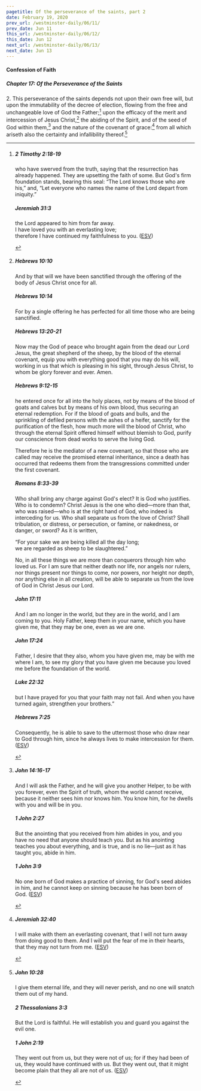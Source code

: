 ```yaml
---
pagetitle: Of the perseverance of the saints, part 2
date: February 19, 2020
prev_url: /westminster-daily/06/11/
prev_date: Jun 11
this_url: /westminster-daily/06/12/
this_date: Jun 12
next_url: /westminster-daily/06/13/
next_date: Jun 13
---
```


#### Confession of Faith

##### Chapter 17: Of the Perseverance of the Saints

2\. This perseverance of the saints depends not upon their own free will, but upon the immutability of the decree of election, flowing from the free and unchangeable love of God the Father;[^fnref:wcf1] upon the efficacy of the merit and intercession of Jesus Christ,[^fnref:wcf2] the abiding of the Spirit, and of the seed of God within them,[^fnref:wcf3] and the nature of the covenant of grace:[^fnref:wcf4] from all which ariseth also the certainty and infallibility thereof.[^fnref:wcf5]

[^fnref:wcf1]: <div class="esv"><h5>2 Timothy 2:18-19</h5> <div class="esv-text"><p id="p55002018.01-1">who have swerved from the truth, saying that the resurrection has already happened. They are upsetting the faith of some. But God's firm foundation stands, bearing this seal: &#8220;The Lord knows those who are his,&#8221; and, &#8220;Let everyone who names the name of the Lord depart from iniquity.&#8221;</p> </div><h5>Jeremiah 31:3</h5> <div class="esv-text"><div class="block-indent"> <p class="line-group" id="p24031003.01-2"><span class="indent"></span>the <span class="small-caps">Lord</span> appeared to him from far away.<br /> I have loved you with an everlasting love;<br /> <span class="indent"></span>therefore I have continued my faithfulness to you.  (<a href="http://www.esv.org" class="copyright">ESV</a>)</p> </div> </div> </div>

[^fnref:wcf2]: <div class="esv"><h5>Hebrews 10:10</h5> <div class="esv-text"><p id="p58010010.01-1">And by that will we have been sanctified through the offering of the body of Jesus Christ once for all.</p> </div><h5>Hebrews 10:14</h5> <div class="esv-text"><p id="p58010014.01-2">For by a single offering he has perfected for all time those who are being sanctified.</p> </div><h5>Hebrews 13:20-21</h5> <div class="esv-text"> <p id="p58013020.02-3">Now may the God of peace who brought again from the dead our Lord Jesus, the great shepherd of the sheep, by the blood of the eternal covenant, equip you with everything good that you may do his will, working in us that which is pleasing in his sight, through Jesus Christ, to whom be glory forever and ever. Amen.</p> </div><h5>Hebrews 9:12-15</h5> <div class="esv-text"><p id="p58009012.01-4">he entered once for all into the holy places, not by means of the blood of goats and calves but by means of his own blood, thus securing an eternal redemption. For if the blood of goats and bulls, and the sprinkling of defiled persons with the ashes of a heifer, sanctify for the purification of the flesh, how much more will the blood of Christ, who through the eternal Spirit offered himself without blemish to God, purify our conscience from dead works to serve the living God.</p>  <p id="p58009015.01-4">Therefore he is the mediator of a new covenant, so that those who are called may receive the promised eternal inheritance, since a death has occurred that redeems them from the transgressions committed under the first covenant.</p> </div><h5>Romans 8:33-39</h5> <div class="esv-text"><p id="p45008033.01-5">Who shall bring any charge against God's elect? It is God who justifies. Who is to condemn? Christ Jesus is the one who died&#8212;more than that, who was raised&#8212;who is at the right hand of God, who indeed is interceding for us. Who shall separate us from the love of Christ? Shall tribulation, or distress, or persecution, or famine, or nakedness, or danger, or sword? As it is written,</p> <div class="block-indent"> <p class="line-group" id="p45008036.05-5">&#8220;For your sake we are being killed all the day long;<br /> <span class="indent"></span>we are regarded as sheep to be slaughtered.&#8221;</p> </div>  <p class="same-paragraph" id="p45008037.01-5">No, in all these things we are more than conquerors through him who loved us. For I am sure that neither death nor life, nor angels nor rulers, nor things present nor things to come, nor powers, nor height nor depth, nor anything else in all creation, will be able to separate us from the love of God in Christ Jesus our Lord.</p> </div><h5>John 17:11</h5> <div class="esv-text"><p id="p43017011.01-6"><span class="woc">And I am no longer in the world, but they are in the world, and I am coming to you. Holy Father, keep them in your name, which you have given me, that they may be one, even as we are one.</span></p> </div><h5>John 17:24</h5> <div class="esv-text"><p id="p43017024.01-7"><span class="woc">Father, I desire that they also, whom you have given me, may be with me where I am, to see my glory that you have given me because you loved me before the foundation of the world.</span></p> </div><h5>Luke 22:32</h5> <div class="esv-text"><p id="p42022032.01-8"><span class="woc">but I have prayed for you that your faith may not fail. And when you have turned again, strengthen your brothers.&#8221;</span></p> </div><h5>Hebrews 7:25</h5> <div class="esv-text"><p id="p58007025.01-9">Consequently, he is able to save to the uttermost those who draw near to God through him, since he always lives to make intercession for them.  (<a href="http://www.esv.org" class="copyright">ESV</a>)</p> </div> </div>

[^fnref:wcf3]: <div class="esv"><h5>John 14:16-17</h5> <div class="esv-text"><p id="p43014016.01-1"><span class="woc">And I will ask the Father, and he will give you another Helper, to be with you forever,</span> <span class="woc">even the Spirit of truth, whom the world cannot receive, because it neither sees him nor knows him. You know him, for he dwells with you and will be in you.</span></p> </div><h5>1 John 2:27</h5> <div class="esv-text"><p id="p62002027.01-2">But the anointing that you received from him abides in you, and you have no need that anyone should teach you. But as his anointing teaches you about everything, and is true, and is no lie&#8212;just as it has taught you, abide in him.</p> </div><h5>1 John 3:9</h5> <div class="esv-text"><p id="p62003009.01-3">No one born of God makes a practice of sinning, for God's seed abides in him, and he cannot keep on sinning because he has been born of God.  (<a href="http://www.esv.org" class="copyright">ESV</a>)</p> </div> </div>

[^fnref:wcf4]: <div class="esv"><h5>Jeremiah 32:40</h5> <div class="esv-text"><p id="p24032040.01-1">I will make with them an everlasting covenant, that I will not turn away from doing good to them. And I will put the fear of me in their hearts, that they may not turn from me.  (<a href="http://www.esv.org" class="copyright">ESV</a>)</p> </div> </div>

[^fnref:wcf5]: <div class="esv"><h5>John 10:28</h5> <div class="esv-text"><p id="p43010028.01-1"><span class="woc">I give them eternal life, and they will never perish, and no one will snatch them out of my hand.</span></p> </div><h5>2 Thessalonians 3:3</h5> <div class="esv-text"><p id="p53003003.01-2">But the Lord is faithful. He will establish you and guard you against the evil one.</p> </div><h5>1 John 2:19</h5> <div class="esv-text"><p id="p62002019.01-3">They went out from us, but they were not of us; for if they had been of us, they would have continued with us. But they went out, that it might become plain that they all are not of us.  (<a href="http://www.esv.org" class="copyright">ESV</a>)</p> </div> </div>

